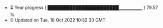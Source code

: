 - ⏳ Year progress { ███████████████████████▁▁▁▁▁▁▁ } 79.57 %
- ⏰ Updated on Tue, 18 Oct 2022 10:32:30 GMT


